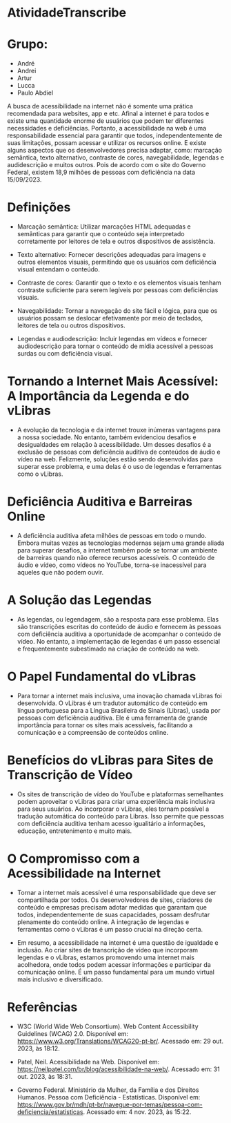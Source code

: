﻿# AtividadeTranscribe
# Grupo:
   - André
   - Andrei
   - Artur
   - Lucca
   - Paulo Abdiel

  A busca de acessibilidade na internet não é somente uma prática recomendada para websites, app e etc. Afinal a internet é para todos e existe uma quantidade enorme de usuários que podem ter diferentes necessidades e deficiências. Portanto, a acessibilidade na web é uma responsabilidade essencial para garantir que todos, independentemente de suas limitações, possam acessar e utilizar os recursos online. E existe alguns aspectos que os desenvolvedores precisa adaptar, como: marcação semântica, texto alternativo, contraste de cores, navegabilidade, legendas e audidescrição e muitos outros. Pois de acordo com o site do Governo Federal, existem 18,9 milhões de pessoas com deficiência na data 15/09/2023.

  # Definições

 - Marcação semântica: Utilizar marcações HTML adequadas e semânticas para garantir que o conteúdo seja interpretado corretamente por leitores de tela e outros dispositivos de assistência.

 - Texto alternativo: Fornecer descrições adequadas para imagens e outros elementos visuais, permitindo que os usuários com deficiência visual entendam o conteúdo.

 - Contraste de cores: Garantir que o texto e os elementos visuais tenham contraste suficiente para serem legíveis por pessoas com deficiências visuais.

 - Navegabilidade: Tornar a navegação do site fácil e lógica, para que os usuários possam se deslocar efetivamente por meio de teclados, leitores de tela ou outros dispositivos.

 - Legendas e audiodescrição: Incluir legendas em vídeos e fornecer audiodescrição para tornar o conteúdo de mídia acessível a pessoas surdas ou com deficiência visual.

# Tornando a Internet Mais Acessível: A Importância da Legenda e do vLibras

 - A evolução da tecnologia e da internet trouxe inúmeras vantagens para a nossa sociedade. No entanto, também evidenciou desafios e desigualdades em relação à acessibilidade. Um desses desafios é a exclusão de pessoas com deficiência auditiva de conteúdos de áudio e vídeo na web. Felizmente, soluções estão sendo desenvolvidas para superar esse problema, e uma delas é o uso de legendas e ferramentas como o vLibras.

# Deficiência Auditiva e Barreiras Online

 - A deficiência auditiva afeta milhões de pessoas em todo o mundo. Embora muitas vezes as tecnologias modernas sejam uma grande aliada para superar desafios, a internet também pode se tornar um ambiente de barreiras quando não oferece recursos acessíveis. O conteúdo de áudio e vídeo, como vídeos no YouTube, torna-se inacessível para aqueles que não podem ouvir.

# A Solução das Legendas

 - As legendas, ou legendagem, são a resposta para esse problema. Elas são transcrições escritas do conteúdo de áudio e fornecem às pessoas com deficiência auditiva a oportunidade de acompanhar o conteúdo de vídeo. No entanto, a implementação de legendas é um passo essencial e frequentemente subestimado na criação de conteúdo na web.

# O Papel Fundamental do vLibras

 - Para tornar a internet mais inclusiva, uma inovação chamada vLibras foi desenvolvida. O vLibras é um tradutor automático de conteúdo em língua portuguesa para a Língua Brasileira de Sinais (Libras), usada por pessoas com deficiência auditiva. Ele é uma ferramenta de grande importância para tornar os sites mais acessíveis, facilitando a comunicação e a compreensão de conteúdos online.

# Benefícios do vLibras para Sites de Transcrição de Vídeo

 - Os sites de transcrição de vídeo do YouTube e plataformas semelhantes podem aproveitar o vLibras para criar uma experiência mais inclusiva para seus usuários. Ao incorporar o vLibras, eles tornam possível a tradução automática do conteúdo para Libras. Isso permite que pessoas com deficiência auditiva tenham acesso igualitário a informações, educação, entretenimento e muito mais.

# O Compromisso com a Acessibilidade na Internet

 - Tornar a internet mais acessível é uma responsabilidade que deve ser compartilhada por todos. Os desenvolvedores de sites, criadores de conteúdo e empresas precisam adotar medidas que garantam que todos, independentemente de suas capacidades, possam desfrutar plenamente do conteúdo online. A integração de legendas e ferramentas como o vLibras é um passo crucial na direção certa.

 - Em resumo, a acessibilidade na internet é uma questão de igualdade e inclusão. Ao criar sites de transcrição de vídeo que incorporam legendas e o vLibras, estamos promovendo uma internet mais acolhedora, onde todos podem acessar informações e participar da comunicação online. É um passo fundamental para um mundo virtual mais inclusivo e diversificado.

# Referências

- W3C (World Wide Web Consortium). Web Content Accessibility Guidelines (WCAG) 2.0. Disponível em: https://www.w3.org/Translations/WCAG20-pt-br/. Acessado em: 29 out. 2023, às 18:12.

- Patel, Neil. Acessibilidade na Web. Disponível em: https://neilpatel.com/br/blog/acessibilidade-na-web/. Acessado em: 31 out. 2023, às 18:31.

- Governo Federal. Ministério da Mulher, da Família e dos Direitos Humanos. Pessoa com Deficiência - Estatísticas. Disponível em: https://www.gov.br/mdh/pt-br/navegue-por-temas/pessoa-com-deficiencia/estatisticas. Acessado em: 4 nov. 2023, às 15:22.